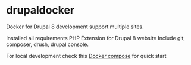 # drupaldocker
Docker for Drupal 8 development support multiple sites.

Installed all requirements PHP Extension for Drupal 8 website
Include git, composer, drush, drupal console.

For local development check this [Docker compose](https://github.com/flashvnn/drupaldocker-compose) for quick start